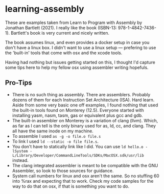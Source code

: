 # learning-assembly
These are examples taken from Learn to Program with Assembly by Jonathan Bartlett (2021).  I really like the book (ISBN-13: 978-1-4842-7436-1).  Bartlett's book is very current and nicely written.

The book assumes linux, and even provides a docker setup in case you don't have a linux box.  I didn't want to use a linux setup — prefering to use the 'built-in' tools that come with osx and the xcode tools.

Having had nothing but issues getting started on this, I thought I'd capture some tips here to help my fellow osx using assembler writing hopefuls.

## Pro-Tips
- There is no such thing as assembly.  There are assemblers.  Probably dozens of them for each Instruction Set Architecture (ISA).  Hard learn.  Aside from some very basic one off examples, I found nothing that used the built-in tools found on Monterey (12.5).  Everyone started with installing yasm, nasm, tasm, gas or equivalent plus gcc and gdb.
- The built-in assembler on Monterey is a variation of clang (llvm).  Which, as far as I can tell is the only binary used for as, ld, cc, and clang.  They all have the same inode on my machine.
- To assemble I used `as -g -o file.o file.s`
- To link I used `ld --static -o file file.s`.
- You don't have to statically link like I did.  You can use `ld hello.o -lSystem -L/Library/Developer/CommandLineTools/SDKs/MacOSX.sdk/usr/lib` instead.
- The clang integrated assembler is meant to be compatible with the GNU Assembler, so look to those sources for guidance.
- System call numbers for linux and osx aren't the same.  So no stuffing 60 into %rax and expecting that to work.  Check my code samples for the way to do that on osx, if that is something you want to do.
